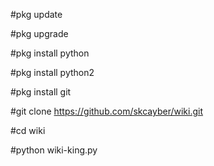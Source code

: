 #pkg update 

#pkg upgrade 

#pkg install python 

#pkg install python2

#pkg install git

#git clone https://github.com/skcayber/wiki.git

#cd wiki

#python wiki-king.py
